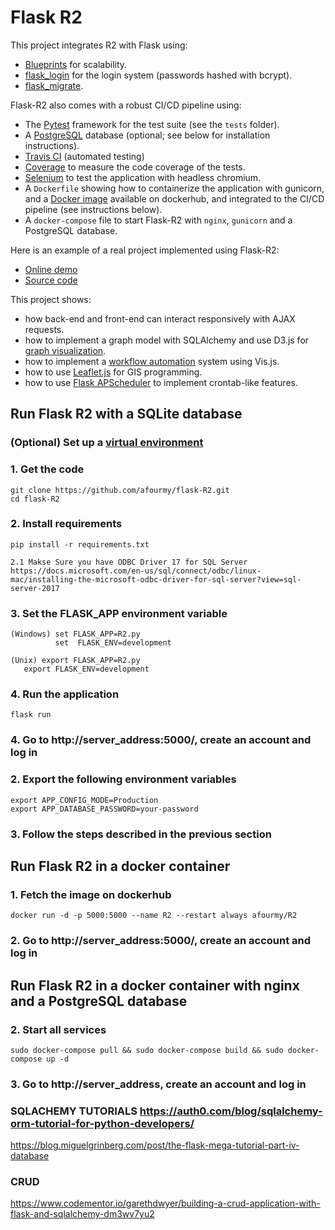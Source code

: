 # Flask R2

This project integrates R2 with Flask using:
- [Blueprints](http://flask.pocoo.org/docs/0.12/blueprints/) for scalability.
- [flask_login](https://flask-login.readthedocs.io/en/latest/) for the login system (passwords hashed with bcrypt).
- [flask_migrate](https://flask-migrate.readthedocs.io/en/latest/).

Flask-R2 also comes with a robust CI/CD pipeline using:
- The [Pytest](https://docs.pytest.org/en/latest/) framework for the test suite (see the `tests` folder).
- A [PostgreSQL](https://www.postgresql.org/) database (optional; see below for installation instructions).
- [Travis CI](https://travis-ci.org/afourmy/flask-R2) (automated testing)
- [Coverage](https://coveralls.io/github/afourmy/flask-R2) to measure the code coverage of the tests.
- [Selenium](https://www.seleniumhq.org/) to test the application with headless chromium.
- A `Dockerfile` showing how to containerize the application with gunicorn, and a [Docker image](https://hub.docker.com/r/afourmy/flask-R2/) available on dockerhub, and integrated to the CI/CD pipeline (see instructions below).
- A `docker-compose` file to start Flask-R2 with `nginx`, `gunicorn` and a PostgreSQL database.

Here is an example of a real project implemented using Flask-R2:
- [Online demo](http://afourmy.pythonanywhere.com/)
- [Source code](https://github.com/afourmy/eNMS)

This project shows:
- how back-end and front-end can interact responsively with AJAX requests.
- how to implement a graph model with SQLAlchemy and use D3.js for [graph visualization](http://afourmy.pythonanywhere.com/views/logical_view).
- how to implement a [workflow automation](http://afourmy.pythonanywhere.com/workflows/manage_BGP-configuration-workflow) system using Vis.js.
- how to use [Leaflet.js](http://afourmy.pythonanywhere.com/views/geographical_view) for GIS programming.
- how to use [Flask APScheduler](https://github.com/viniciuschiele/flask-apscheduler) to implement crontab-like features.

## Run Flask R2 with a SQLite database

### (Optional) Set up a [virtual environment](https://docs.python.org/3/library/venv.html)

### 1. Get the code
    git clone https://github.com/afourmy/flask-R2.git
    cd flask-R2

### 2. Install requirements
    pip install -r requirements.txt
    
    2.1 Makse Sure you have ODBC Driver 17 for SQL Server 
    https://docs.microsoft.com/en-us/sql/connect/odbc/linux-mac/installing-the-microsoft-odbc-driver-for-sql-server?view=sql-server-2017

### 3. Set the FLASK_APP environment variable
    (Windows) set FLASK_APP=R2.py
              set  FLASK_ENV=development

    (Unix) export FLASK_APP=R2.py
	   export FLASK_ENV=development
### 4. Run the application
    flask run

### 4. Go to http://server_address:5000/, create an account and log in

### 2. Export the following environment variables
    export APP_CONFIG_MODE=Production
    export APP_DATABASE_PASSWORD=your-password

### 3. Follow the steps described in the previous section

## Run Flask R2 in a docker container

### 1. Fetch the image on dockerhub
    docker run -d -p 5000:5000 --name R2 --restart always afourmy/R2

### 2. Go to http://server_address:5000/, create an account and log in

## Run Flask R2 in a docker container with nginx and a PostgreSQL database

### 2. Start all services
    sudo docker-compose pull && sudo docker-compose build && sudo docker-compose up -d

### 3. Go to http://server_address, create an account and log in


### SQLACHEMY TUTORIALS https://auth0.com/blog/sqlalchemy-orm-tutorial-for-python-developers/
https://blog.miguelgrinberg.com/post/the-flask-mega-tutorial-part-iv-database


### CRUD 
https://www.codementor.io/garethdwyer/building-a-crud-application-with-flask-and-sqlalchemy-dm3wv7yu2